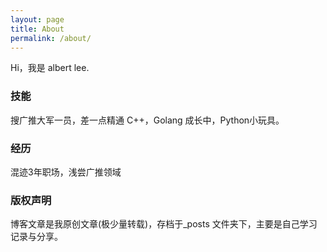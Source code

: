 ```yaml
---
layout: page
title: About
permalink: /about/
---
```


Hi，我是 albert lee.

### 技能

搜广推大军一员，差一点精通 C++，Golang 成长中，Python小玩具。

### 经历
混迹3年职场，浅尝广推领域


### 版权声明

博客文章是我原创文章(极少量转载)，存档于_posts 文件夹下，主要是自己学习记录与分享。

